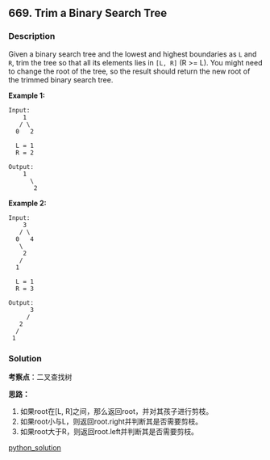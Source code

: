 ## 669. Trim a Binary Search Tree 

### Description

Given a binary search tree and the lowest and highest boundaries as `L` and `R`, trim the tree so that all its elements lies in `[L, R]` (R >= L). You might need to change the root of the tree, so the result should return the new root of the trimmed binary search tree.

**Example 1:**

```
Input: 
    1
   / \
  0   2

  L = 1
  R = 2

Output: 
    1
      \
       2
```

**Example 2:**

```
Input: 
    3
   / \
  0   4
   \
    2
   /
  1

  L = 1
  R = 3

Output: 
      3
     / 
   2   
  /
 1
```

### Solution

**考察点**：二叉查找树

**思路：**

1. 如果root在[L, R]之间，那么返回root，并对其孩子进行剪枝。
2. 如果root小与L，则返回root.right并判断其是否需要剪枝。
3. 如果root大于R，则返回root.left并判断其是否需要剪枝。

[python_solution](solution_1.py)